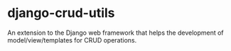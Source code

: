 django-crud-utils
=================

An extension to the Django web framework that helps the development of model/view/templates for CRUD operations.